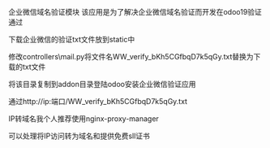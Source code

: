 企业微信域名验证模块
该应用是为了解决企业微信域名验证而开发在odoo19验证通过

下载企业微信的验证txt文件放到static中

修改controllers\mail.py将文件名WW_verify_bKh5CGfbqD7k5qGy.txt替换为下载的txt文件

将该目录复制到addon目录登陆odoo安装企业微信验证应用

通过http://ip:端口/WW_verify_bKh5CGfbqD7k5qGy.txt

IP转域名我个人推荐使用nginx-proxy-manager 

可以处理将IP访问转为域名和提供免费sll证书
